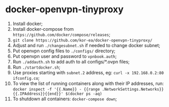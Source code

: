# docker-openvpn-tinyproxy
1. Install docker;
2. Install docker-compose from `https://github.com/docker/compose/releases`;
3. `git clone https://github.com/kor-ea/docker-openvpn-tinyproxy/`
4. Adjust and run `./changesubnet.sh` if needed to change docker subnet;
5. Put openvpn config files to `./configs/` directory;
6. Put openvpn user and password to `vpnbook.auth`;
7. Run `./addauth.sh` to add auth to all configs/*.ovpn files;
8. Run `./startdocker.sh`;
9. Use proxies starting with `subnet.2` address, eg: `curl -x 192.168.0.2:80 ifconfig.co`;
10. To view the list of running containers along with their IP addresses, run: `docker inspect -f '{{.Name}} - {{range .NetworkSettings.Networks}}{{.IPAddress}}{{end}}' $(docker ps -aq)`
11. To shutdown all containers: `docker-compose down`;
